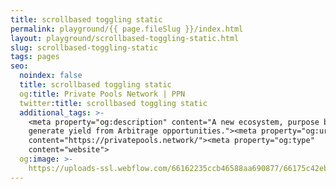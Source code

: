 ```yaml
---
title: scrollbased toggling static
permalink: playground/{{ page.fileSlug }}/index.html
layout: playground/scrollbased-toggling-static.html
slug: scrollbased-toggling-static
tags: pages
seo:
  noindex: false
  title: scrollbased toggling static
  og:title: Private Pools Network | PPN
  twitter:title: scrollbased toggling static
  additional_tags: >-
    <meta property="og:description" content="A new ecosystem, purpose built to
    generate yield from Arbitrage opportunities."><meta property="og:url"
    content="https://privatepools.network/"><meta property="og:type"
    content="website">
  og:image: >-
    https://uploads-ssl.webflow.com/66162235ccb46588aa690877/66175c42ebc0ce580e5b9283_opengraph.jpg
---
```



